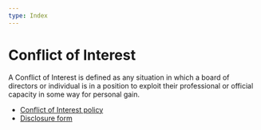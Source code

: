 ```yaml
---
type: Index
---
```


# Conflict of Interest

A Conflict of Interest is defined as any situation in which a board of directors or individual is in a position to exploit their professional or official capacity in some way for personal gain.

* [Conflict of Interest policy](../conflict-of-interest/policy.md)
* [Disclosure form](../conflict-of-interest/disclosure-form.md)
